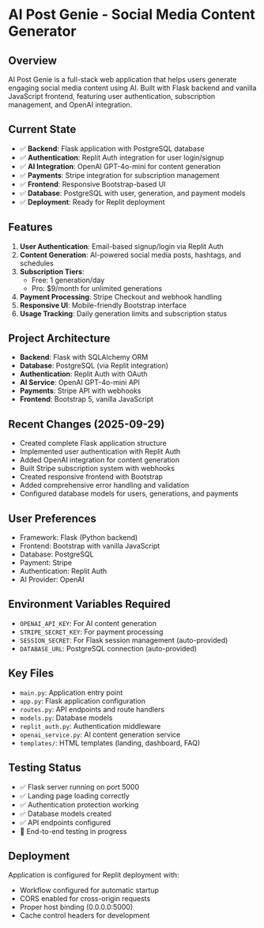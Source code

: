 # AI Post Genie - Social Media Content Generator

## Overview
AI Post Genie is a full-stack web application that helps users generate engaging social media content using AI. Built with Flask backend and vanilla JavaScript frontend, featuring user authentication, subscription management, and OpenAI integration.

## Current State
- ✅ **Backend**: Flask application with PostgreSQL database
- ✅ **Authentication**: Replit Auth integration for user login/signup
- ✅ **AI Integration**: OpenAI GPT-4o-mini for content generation
- ✅ **Payments**: Stripe integration for subscription management
- ✅ **Frontend**: Responsive Bootstrap-based UI
- ✅ **Database**: PostgreSQL with user, generation, and payment models
- ✅ **Deployment**: Ready for Replit deployment

## Features
1. **User Authentication**: Email-based signup/login via Replit Auth
2. **Content Generation**: AI-powered social media posts, hashtags, and schedules
3. **Subscription Tiers**: 
   - Free: 1 generation/day
   - Pro: $9/month for unlimited generations
4. **Payment Processing**: Stripe Checkout and webhook handling
5. **Responsive UI**: Mobile-friendly Bootstrap interface
6. **Usage Tracking**: Daily generation limits and subscription status

## Project Architecture
- **Backend**: Flask with SQLAlchemy ORM
- **Database**: PostgreSQL (via Replit integration)
- **Authentication**: Replit Auth with OAuth
- **AI Service**: OpenAI GPT-4o-mini API
- **Payments**: Stripe API with webhooks
- **Frontend**: Bootstrap 5, vanilla JavaScript

## Recent Changes (2025-09-29)
- Created complete Flask application structure
- Implemented user authentication with Replit Auth
- Added OpenAI integration for content generation
- Built Stripe subscription system with webhooks
- Created responsive frontend with Bootstrap
- Added comprehensive error handling and validation
- Configured database models for users, generations, and payments

## User Preferences
- Framework: Flask (Python backend)
- Frontend: Bootstrap with vanilla JavaScript
- Database: PostgreSQL
- Payment: Stripe
- Authentication: Replit Auth
- AI Provider: OpenAI

## Environment Variables Required
- `OPENAI_API_KEY`: For AI content generation
- `STRIPE_SECRET_KEY`: For payment processing
- `SESSION_SECRET`: For Flask session management (auto-provided)
- `DATABASE_URL`: PostgreSQL connection (auto-provided)

## Key Files
- `main.py`: Application entry point
- `app.py`: Flask application configuration
- `routes.py`: API endpoints and route handlers
- `models.py`: Database models
- `replit_auth.py`: Authentication middleware
- `openai_service.py`: AI content generation service
- `templates/`: HTML templates (landing, dashboard, FAQ)

## Testing Status
- ✅ Flask server running on port 5000
- ✅ Landing page loading correctly
- ✅ Authentication protection working
- ✅ Database models created
- ✅ API endpoints configured
- 🔄 End-to-end testing in progress

## Deployment
Application is configured for Replit deployment with:
- Workflow configured for automatic startup
- CORS enabled for cross-origin requests
- Proper host binding (0.0.0.0:5000)
- Cache control headers for development